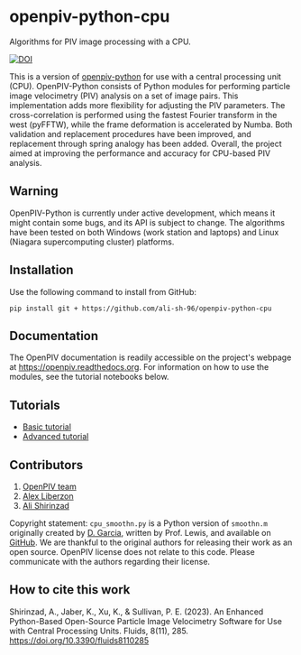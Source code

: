 # openpiv-python-cpu
Algorithms for PIV image processing with a CPU.

[![DOI](https://zenodo.org/badge/670884759.svg)](https://zenodo.org/badge/latestdoi/670884759)

This is a version of [openpiv-python](https://github.com/OpenPIV/openpiv-python) for use with a central processing unit (CPU). OpenPIV-Python consists of Python modules for performing particle image velocimetry (PIV) analysis on a set of  image pairs. This implementation adds more flexibility for adjusting the PIV parameters. The cross-correlation is performed using the fastest Fourier transform in the west (pyFFTW), while the frame deformation is accelerated by Numba. Both validation and replacement procedures have been improved, and replacement through spring analogy has been added. Overall, the project aimed at improving the performance and accuracy for CPU-based PIV analysis.

## Warning
OpenPIV-Python is currently under active development, which means it might contain some bugs, and its API is subject to change. The algorithms have been tested on both Windows (work station and laptops) and Linux (Niagara supercomputing cluster) platforms.

## Installation
Use the following command to install from GitHub:

    pip install git + https://github.com/ali-sh-96/openpiv-python-cpu

## Documentation
The OpenPIV documentation is readily accessible on the project's webpage at https://openpiv.readthedocs.org. For information on how to use the modules, see the tutorial notebooks below.

## Tutorials
- [Basic tutorial](https://colab.research.google.com/github/ali-sh-96/openpiv-python-cpu/blob/main/tutorials/openpiv_python_cpu_tutorial.ipynb)
- [Advanced tutorial](https://colab.research.google.com/github/ali-sh-96/openpiv-python-cpu/blob/main/tutorials/openpiv_python_cpu_advanced_tutorial.ipynb)

## Contributors
1. [OpenPIV team](https://groups.google.com/forum/#!forum/openpiv-users)
2. [Alex Liberzon](https://github.com/alexlib)
3. [Ali Shirinzad](https://github.com/ali-sh-96)

Copyright statement: `cpu_smoothn.py` is a Python version of `smoothn.m` originally created by
[D. Garcia](https://de.mathworks.com/matlabcentral/fileexchange/25634-smoothn), written by Prof. Lewis, and available on
[GitHub](https://github.com/profLewis/geogg122/blob/master/Chapter5_Interpolation/python/smoothn.py). We are thankful to the original authors for
releasing their work as an open source. OpenPIV license does not relate to this code. Please communicate with the
authors regarding their license.

## How to cite this work

Shirinzad, A., Jaber, K., Xu, K., & Sullivan, P. E. (2023). An Enhanced Python-Based Open-Source Particle Image Velocimetry Software for Use with Central Processing Units. Fluids, 8(11), 285. https://doi.org/10.3390/fluids8110285